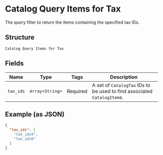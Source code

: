 
# Catalog Query Items for Tax

The query filter to return the items containing the specified tax IDs.

## Structure

`Catalog Query Items for Tax`

## Fields

| Name | Type | Tags | Description |
|  --- | --- | --- | --- |
| `tax_ids` | `Array<String>` | Required | A set of `CatalogTax` IDs to be used to find associated `CatalogItem`s. |

## Example (as JSON)

```json
{
  "tax_ids": [
    "tax_ids9",
    "tax_ids8"
  ]
}
```


